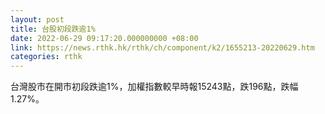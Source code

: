 ```yaml
---
layout: post
title: 台股初段跌逾1%
date: 2022-06-29 09:17:20.000000000 +08:00
link: https://news.rthk.hk/rthk/ch/component/k2/1655213-20220629.htm
categories: rthk
---
```


台灣股市在開市初段跌逾1%，加權指數較早時報15243點，跌196點，跌幅1.27%。
